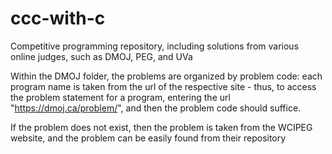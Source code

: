 # ccc-with-c
Competitive programming repository, including solutions from various online judges, such as DMOJ, PEG, and UVa

Within the DMOJ folder, the problems are organized by problem code: each program name is taken from the url of the respective site - thus, to access the problem statement for a program, entering the url "https://dmoj.ca/problem/", and then the problem code should suffice.

If the problem does not exist, then the problem is taken from the WCIPEG website, and the problem can be easily found from their repository
